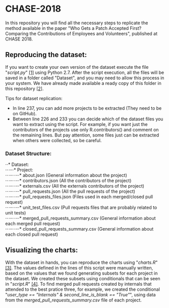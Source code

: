 # CHASE-2018
In this repository you will find all the necessary steps to replicate the method available in the paper "Who Gets a Patch Accepted First? Comparing the Contributions of Employees and Volunteers", published at CHASE 2018. 

## Reproducing the dataset:
If you want to create your own version of the dataset execute the file "<i>script.py</i>" [[1]](https://github.com/fronchetti/CHASE-2018/blob/master/script.py) using Python 2.7. After the script execution, all the files will be saved in a folder called "Dataset", and you may need to allow this process in your system. We have already made available a ready copy of this folder in this repository [[2]](https://github.com/fronchetti/CHASE-2018/tree/master/Dataset).

Tips for dataset replication:
* In line 237, you can add more projects to be extracted (They need to be on GitHub).
* Between line 226 and 233 you can decide which of the dataset files you want to extract using the script. For example, if you want just the contributors of the projects use only R.contributors() and comment on the remaining lines. But pay attention, some files just can be extracted when others were collected, so be careful.

### Dataset Structure:
⋅⋅* Dataset: <br>
⋅⋅*⋅⋅*⋅⋅* Project: <br>
⋅⋅*⋅⋅*⋅⋅*⋅⋅*⋅⋅* about.json (General information about the project) <br>
⋅⋅*⋅⋅*⋅⋅*⋅⋅*⋅⋅* contributors.json (All the contributors of the project) <br>
⋅⋅*⋅⋅*⋅⋅*⋅⋅*⋅⋅* externals.csv (All the externals contributors of the project) <br>
⋅⋅*⋅⋅*⋅⋅*⋅⋅*⋅⋅* pull_requests.json (All the pull requests of the project) <br>
⋅⋅*⋅⋅*⋅⋅*⋅⋅*⋅⋅* pull_requests_files.json (Files used in each merged/closed pull request) <br>
⋅⋅*⋅⋅*⋅⋅*⋅⋅*⋅⋅* unit_test_files.csv (Pull requests files that are probably related to unit tests) <br>
⋅⋅*⋅⋅*⋅⋅*⋅⋅*⋅⋅* merged_pull_requests_summary.csv (General information about each merged pull request) <br>
⋅⋅*⋅⋅*⋅⋅*⋅⋅*⋅⋅* closed_pull_requests_summary.csv (General information about each closed pull request) <br>

## Visualizing the charts:
With the dataset in hands, you can reproduce the charts using "<i>charts.R</i>" [[3]](https://github.com/fronchetti/CHASE-2018/blob/master/charts.R). The values defined in the lines of this script were manually written, based on the values that we found generating subsets for each project in the dataset. We created these subsets using conditionals that can be seen in "<i>script.R</i>" [[4]](https://github.com/fronchetti/CHASE-2018/blob/master/script.R). To find merged pull requests created by internals that attended to the best pratice three, for example, we created the conditional "<i>user_type == "Internals" & second_line_is_blank == "True"</i>", using data from the <i>merged_pull_requests_summary.csv</i> file of each project.
